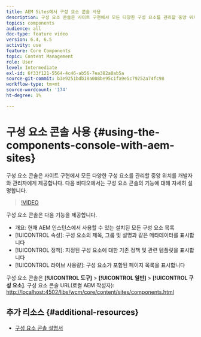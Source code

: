 ```yaml
---
title: AEM Sites에서 구성 요소 콘솔 사용
description: 구성 요소 콘솔은 사이트 구현에서 모든 다양한 구성 요소를 관리할 중앙 위치를 개발자와 관리자에게 제공합니다. 다음 비디오에서는 구성 요소 콘솔의 기능에 대해 자세히 설명합니다.
topics: components
audience: all
doc-type: feature video
version: 6.4, 6.5
activity: use
feature: Core Components
topic: Content Management
role: User
level: Intermediate
exl-id: 6f33f121-5564-4c46-ab56-7ea382a0ab5a
source-git-commit: b3e9251bdb18a008be95c1fa9e5c79252a74fc98
workflow-type: tm+mt
source-wordcount: '174'
ht-degree: 1%

---
```


# 구성 요소 콘솔 사용 {#using-the-components-console-with-aem-sites}

구성 요소 콘솔은 사이트 구현에서 모든 다양한 구성 요소를 관리할 중앙 위치를 개발자와 관리자에게 제공합니다. 다음 비디오에서는 구성 요소 콘솔의 기능에 대해 자세히 설명합니다.

>[!VIDEO](https://video.tv.adobe.com/v/17417?quality=12&learn=on)

구성 요소 콘솔은 다음 기능을 제공합니다.

* 개요: 현재 AEM 인스턴스에서 사용할 수 있는 설치된 모든 구성 요소 목록
* [!UICONTROL 속성]: 구성 요소의 제목, 그룹 및 설명과 같은 메타데이터를 표시합니다
* [!UICONTROL 정책]: 지정된 구성 요소에 대한 기존 정책 및 관련 템플릿을 표시합니다
* [!UICONTROL 라이브 사용량]: 구성 요소가 포함된 페이지 목록을 표시합니다

구성 요소 콘솔은 **[!UICONTROL 도구]** > **[!UICONTROL 일반]** > **[!UICONTROL 구성 요소]**.
구성 요소 콘솔 URL(로컬 AEM 작성자): [http://localhost:4502/libs/wcm/core/content/sites/components.html](http://localhost:4502/libs/wcm/core/content/sites/components.html)

## 추가 리소스 {#additional-resources}

* [구성 요소 콘솔 설명서](https://helpx.adobe.com/experience-manager/6-5/sites/authoring/using/default-components-console.html)
